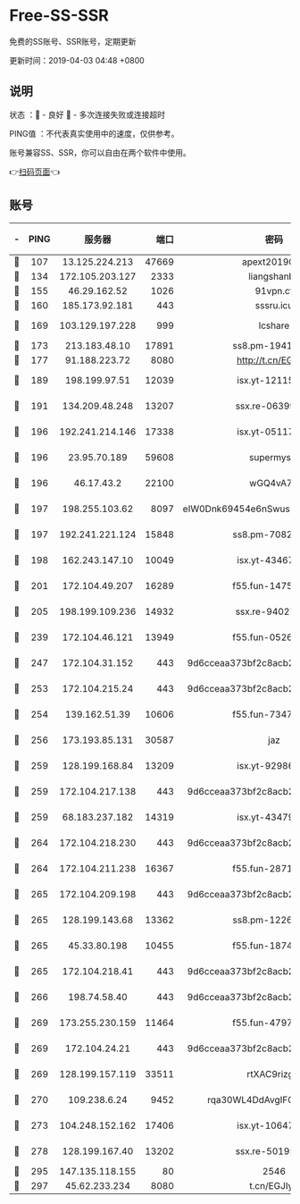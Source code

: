 # Free-SS-SSR

免费的SS账号、SSR账号，定期更新

更新时间：2019-04-03 04:48 +0800

## 说明

状态     ：🙂 - 良好 🙁 - 多次连接失败或连接超时

PING值   ：不代表真实使用中的速度，仅供参考。

账号兼容SS、SSR，你可以自由在两个软件中使用。

👉[扫码页面](https://liesauer.github.io/Free-SS-SSR/)👈

## 账号

|-|PING|服务器|端口|密码|加密方式|区域|
|:----:|:----:|:-----:|-----:|:----:|:----:|:----:|
|🙂|107|13.125.224.213|47669|apext2019001|chacha20|KR|
|🙂|134|172.105.203.127|2333|liangshanbo|chacha20|JP|
|🙂|155|46.29.162.52|1026|91vpn.cf|rc4-md5|RU|
|🙂|160|185.173.92.181|443|sssru.icu|rc4-md5|RU|
|🙂|169|103.129.197.228|999|lcshare|aes-256-cfb|US|
|🙂|173|213.183.48.10|17891|ss8.pm-19418557|rc4-md5|RU|
|🙂|177|91.188.223.72|8080|http://t.cn/EGJIyrl|rc4-md5|RU|
|🙂|189|198.199.97.51|12039|isx.yt-12115421|aes-256-cfb|US|
|🙂|191|134.209.48.248|13207|ssx.re-06399370|aes-256-cfb|US|
|🙂|196|192.241.214.146|17338|isx.yt-05117386|aes-256-cfb|US|
|🙂|196|23.95.70.189|59608|supermyssr|chacha20-ietf|US|
|🙂|196|46.17.43.2|22100|wGQ4vA7D|aes-256-gcm|RU|
|🙂|197|198.255.103.62|8097|eIW0Dnk69454e6nSwuspv9DmS201tQ0D|aes-256-cfb|US|
|🙂|197|192.241.221.124|15848|ss8.pm-70821304|aes-256-cfb|US|
|🙂|198|162.243.147.10|10049|isx.yt-43467068|aes-256-cfb|US|
|🙂|201|172.104.49.207|16289|f55.fun-14753338|aes-256-cfb|SG|
|🙂|205|198.199.109.236|14932|ssx.re-94027376|aes-256-cfb|US|
|🙂|239|172.104.46.121|13949|f55.fun-05262034|aes-256-cfb|SG|
|🙂|247|172.104.31.152|443|9d6cceaa373bf2c8acb22e60b6a58be6|aes-256-cfb|US|
|🙂|253|172.104.215.24|443|9d6cceaa373bf2c8acb22e60b6a58be6|aes-256-cfb|US|
|🙂|254|139.162.51.39|10606|f55.fun-73475767|aes-256-cfb|SG|
|🙂|256|173.193.85.131|30587|jaz|aes-256-cfb|US|
|🙂|259|128.199.168.84|13209|isx.yt-92986955|aes-256-cfb|SG|
|🙂|259|172.104.217.138|443|9d6cceaa373bf2c8acb22e60b6a58be6|aes-256-cfb|US|
|🙂|259|68.183.237.182|14319|isx.yt-43479630|aes-256-cfb|SG|
|🙂|264|172.104.218.230|443|9d6cceaa373bf2c8acb22e60b6a58be6|aes-256-cfb|US|
|🙂|264|172.104.211.238|16367|f55.fun-28710915|aes-256-cfb|US|
|🙂|265|172.104.209.198|443|9d6cceaa373bf2c8acb22e60b6a58be6|aes-256-cfb|US|
|🙂|265|128.199.143.68|13362|ss8.pm-12261880|aes-256-cfb|SG|
|🙂|265|45.33.80.198|10455|f55.fun-18747830|aes-256-cfb|US|
|🙂|265|172.104.218.41|443|9d6cceaa373bf2c8acb22e60b6a58be6|aes-256-cfb|US|
|🙂|266|198.74.58.40|443|9d6cceaa373bf2c8acb22e60b6a58be6|aes-256-cfb|US|
|🙂|269|173.255.230.159|11464|f55.fun-47976795|aes-256-cfb|US|
|🙂|269|172.104.24.21|443|9d6cceaa373bf2c8acb22e60b6a58be6|aes-256-cfb|US|
|🙂|269|128.199.157.119|33511|rtXAC9rizgRj|aes-256-cfb|SG|
|🙂|270|109.238.6.24|9452|rqa30WL4DdAvgIFG6Fs3znzTa|aes-256-cfb|FR|
|🙂|273|104.248.152.162|17406|isx.yt-10647855|aes-256-cfb|SG|
|🙂|278|128.199.167.40|13202|ssx.re-50195661|aes-256-cfb|SG|
|🙂|295|147.135.118.155|80|2546|chacha20|US|
|🙂|297|45.62.233.234|8080|t.cn/EGJIyrl|rc4-md5|CA|
